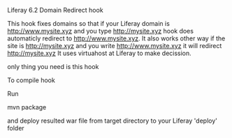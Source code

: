 Liferay 6.2 Domain Redirect hook

This hook fixes domains so that if your Liferay domain is http://www.mysite.xyz and you type http://mysite.xyz hook does automaticly redirect to http://www.mysite.xyz. It also works other way if the site is http://mysite.xyz and you write http://www.mysite.xyz it will redirect http://mysite.xyz It uses virtuahost at Liferay to make decission.

only thing you need is this hook

To compile hook

Run 

mvn package 

and deploy resulted war file from target directory to your Liferay 'deploy' folder


